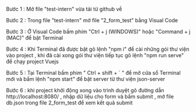  Bước 1 : Mở file "test-intern" vừa tải từ github về

 Bước 2 : Trong file "test-intern" mở file "2_form_test" bằng Visual Code

 Bước 3 : Ở Visual Code bấm phím "Ctrl + j (WINDOWS)" hoặc "Command + j (MAC)" để bật Terminal

 Bước 4 : Khi Terminal đã được bật gõ lệnh "npm i" để cài những gói thư viện vào project , khi đã cài xong gói thư viện tiếp tục gõ lệnh "npm run serve" để chạy project Vuejs

 Bước 5 : Tại Terminal bấm phim " Ctrl + shift + ` " để mở cửa sổ Terminal mới và bấm lệnh "npm start" để bật server từ thư viện json-server
 
 Bước 6 : khi project khởi động xong vào trình duyệt gõ đường dẫn http://localhost:8080/ , nhập dữ liệu cho form và bấm submit , mở file db.json trong file 2_form_test để xem kết quả submit
